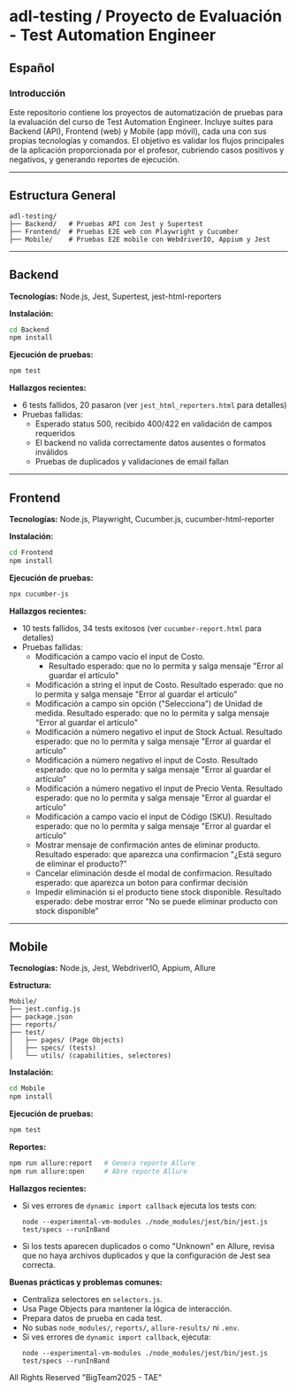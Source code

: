 # adl-testing / Proyecto de Evaluación - Test Automation Engineer

## Español

### Introducción

Este repositorio contiene los proyectos de automatización de pruebas para la evaluación del curso de Test Automation Engineer. Incluye suites para Backend (API), Frontend (web) y Mobile (app móvil), cada una con sus propias tecnologías y comandos. El objetivo es validar los flujos principales de la aplicación proporcionada por el profesor, cubriendo casos positivos y negativos, y generando reportes de ejecución.

---

## Estructura General

```
adl-testing/
├── Backend/   # Pruebas API con Jest y Supertest
├── Frontend/  # Pruebas E2E web con Playwright y Cucumber
├── Mobile/    # Pruebas E2E mobile con WebdriverIO, Appium y Jest
```

---

## Backend

**Tecnologías:** Node.js, Jest, Supertest, jest-html-reporters

**Instalación:**

```bash
cd Backend
npm install
```

**Ejecución de pruebas:**

```bash
npm test
```

**Hallazgos recientes:**

- 6 tests fallidos, 20 pasaron (ver `jest_html_reporters.html` para detalles)
- Pruebas fallidas:
  - Esperado status 500, recibido 400/422 en validación de campos requeridos
  - El backend no valida correctamente datos ausentes o formatos inválidos
  - Pruebas de duplicados y validaciones de email fallan

---

## Frontend

**Tecnologías:** Node.js, Playwright, Cucumber.js, cucumber-html-reporter

**Instalación:**

```bash
cd Frontend
npm install
```

**Ejecución de pruebas:**

```bash
npx cucumber-js
```

**Hallazgos recientes:**
- 10 tests fallidos, 34 tests exitosos (ver `cucumber-report.html` para detalles)
- Pruebas fallidas:
  - Modificación a campo vacío el input de Costo.
      - Resultado esperado: que no lo permita y salga mensaje "Error al guardar el artículo"
  - Modificación a string el input de Costo. Resultado esperado: que no lo permita y salga mensaje "Error al guardar el artículo"
  - Modificación a campo sin opción ("Selecciona") de Unidad de medida. Resultado esperado: que no lo permita y salga mensaje "Error al guardar el artículo"
  - Modificación a número negativo el input de Stock Actual. Resultado esperado: que no lo permita y salga mensaje "Error al guardar el artículo"
  - Modificación a número negativo el input de Costo. Resultado esperado: que no lo permita y salga mensaje "Error al guardar el artículo"
  - Modificación a número negativo el input de Precio Venta. Resultado esperado: que no lo permita y salga mensaje "Error al guardar el artículo"
  - Modificación a campo vacío el input de Código (SKU). Resultado esperado: que no lo permita y salga mensaje "Error al guardar el artículo"
  - Mostrar mensaje de confirmación antes de eliminar producto. Resultado esperado: que aparezca una confirmacion "¿Está seguro de eliminar el producto?"
  - Cancelar eliminación desde el modal de confirmacion. Resultado esperado: que aparezca un boton para confirmar decisión
  - Impedir eliminación si el producto tiene stock disponible. Resultado esperado: debe mostrar error "No se puede eliminar producto con stock disponible"

---

## Mobile

**Tecnologías:** Node.js, Jest, WebdriverIO, Appium, Allure

**Estructura:**

```
Mobile/
├── jest.config.js
├── package.json
├── reports/
├── test/
│   ├── pages/ (Page Objects)
│   ├── specs/ (tests)
│   └── utils/ (capabilities, selectores)
```

**Instalación:**

```bash
cd Mobile
npm install
```

**Ejecución de pruebas:**

```bash
npm test
```

**Reportes:**

```bash
npm run allure:report   # Genera reporte Allure
npm run allure:open     # Abre reporte Allure
```

**Hallazgos recientes:**

- Si ves errores de `dynamic import callback` ejecuta los tests con:
  ```
  node --experimental-vm-modules ./node_modules/jest/bin/jest.js test/specs --runInBand
  ```
- Si los tests aparecen duplicados o como "Unknown" en Allure, revisa que no haya archivos duplicados y que la configuración de Jest sea correcta.

**Buenas prácticas y problemas comunes:**

- Centraliza selectores en `selectors.js`.
- Usa Page Objects para mantener la lógica de interacción.
- Prepara datos de prueba en cada test.
- No subas `node_modules/`, `reports/`, `allure-results/` ni `.env`.
- Si ves errores de `dynamic import callback`, ejecuta:
  ```
  node --experimental-vm-modules ./node_modules/jest/bin/jest.js test/specs --runInBand
  ```

All Rights Reserved "BigTeam2025 - TAE"